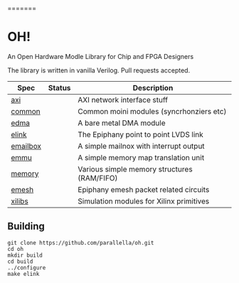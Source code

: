 =======
# OH!

An Open Hardware Modle Library for Chip and FPGA Designers

The library is written in vanilla Verilog. Pull requests accepted.

| Spec                | Status | Description                                 |
|---------------------|--------|---------------------------------------------|
| [axi](axi)          |        | AXI network interface stuff                 |
| [common](common)    |        | Common moini modules (syncrhonziers etc)    |
| [edma](edma)        |        | A bare metal DMA module                     |
| [elink](elink)      |        | The Epiphany point to point LVDS link       |
| [emailbox](emailbox)|        | A simple mailnox with interrupt output      |
| [emmu](elink)       |        | A simple memory map translation unit        |
| [memory](memory)    |        | Various simple memory structures (RAM/FIFO) |
| [emesh](edma)       |        | Epiphany emesh packet related circuits      |
| [xilibs](edma)      |        | Simulation modules for Xilinx primitives    |


## Building
```
git clone https://github.com/parallella/oh.git
cd oh
mkdir build
cd build
../configure
make elink
```
